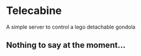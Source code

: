 # Telecabine
A simple server to control a lego detachable gondola

## Nothing to say at the moment...
